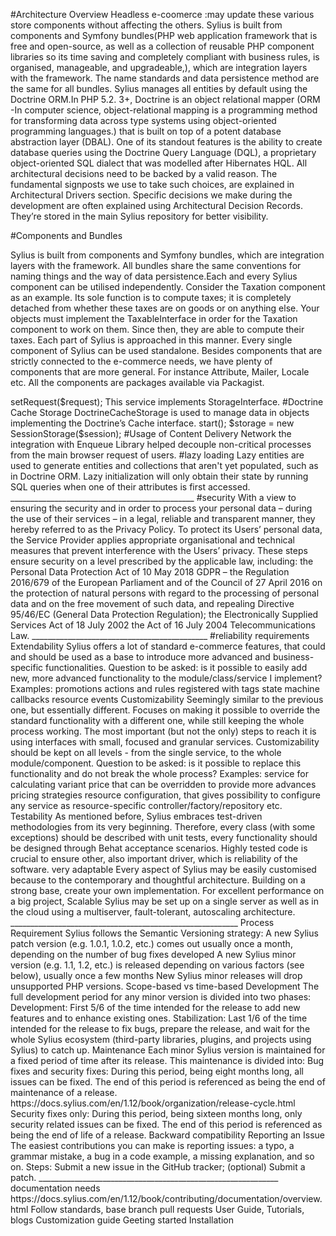 #Architecture Overview
Headless e-coomerce :may update these various store components without affecting the others.
Sylius is built from components and Symfony bundles(PHP web application framework that is free and open-source, as well as a collection of reusable PHP component libraries so its time saving and completely compliant with business rules, is organised, manageable, and upgradeable,), which are integration layers with the framework. The name standards and data persistence method are the same for all bundles. Sylius manages all entities by default using the Doctrine ORM.In PHP 5.2. 3+, Doctrine is an object relational mapper (ORM -In computer science, object-relational mapping is a programming method for transforming data across type systems using object-oriented programming languages.)
that is built on top of a potent database abstraction layer (DBAL). One of its standout features is the ability to create database queries using the Doctrine Query 
Language (DQL), a proprietary object-oriented SQL dialect that was modelled after Hibernates HQL. 
All architectural decisions need to be backed by a valid reason. The fundamental signposts we use to take such choices, are explained in Architectural Drivers section.
Specific decisions we make during the development are often explained using Architectural Decision Records. They’re stored in the main Sylius repository for better visibility.

#Components and Bundles

Sylius is built from components and Symfony bundles, which are integration layers with the framework. All bundles share the same conventions for naming things and the way of data persistence.Each and every Sylius component can be utilised independently. Consider the Taxation component as an example. Its sole function is to compute taxes; it is completely detached from whether these taxes are on goods or on anything else. Your objects must implement the TaxableInterface in order for the Taxation component to work on them. Since then, they are able to compute their taxes.
Each part of Sylius is approached in this manner.
Every single component of Sylius can be used standalone. Besides components that are strictly connected to the e-commerce needs, we have plenty of components that are more general. For instance Attribute, Mailer, Locale etc. All the components are packages available via Packagist.

<?php

/*
 * This file is part of the Sylius package.
 *
 * (c) Paweł Jędrzejewski
 *
 * For the full copyright and license information, please view the LICENSE
 * file that was distributed with this source code.
 */

declare(strict_types=1);

namespace Sylius\Component\Taxation\Calculator;

use Sylius\Component\Taxation\Model\TaxRateInterface;

interface CalculatorInterface
{
    public function calculate(float $base, TaxRateInterface $rate): float;
}

#Bundles
The bundles allows to use components with just little configuraton. 
The TaxationBundle may be included into your application with little to no configuration,  allowing you to access all the services, models, set up the tax rates and categories, and utilise them for whatever taxes you may require.
These are the Symfony Bundles - therefore if you are a Symfony Developer, and you would like to use the Taxation component in your system, but you do not want to spend time on configuring forms or services in the container. 
#Platform

we may access the standard, fairly feature-rich webshop.  we must choose if we want a complete platform with all the capabilities or whether want to develop something extremely unique, maybe smaller, with distinct features utilising decoupled bundles and components. 
The platform itself is, of course, quite adaptable and simple to adjust to any and all business requirements you may have.

https://docs.sylius.com/en/1.12/_images/architecture_overview.png

#Divisions 
#Core
Another element that unifies all the others is the Core. Here, for instance, the ProductVariant discovers at last that it has a TaxCategory.
The ProductVariant implements the TaxableInterface and other interfaces necessary for its functioning in the Core component.
Sylius has here a fully integrated concept of everything that is needed to run a webshop.

#Shop
ShopBundle essentially functions as a typical B2C interface for all system activity. Yaml templates and settings make up the majority of it.
Also here views have been built using the SemanticUI.

#API
API uses the REST( REpresentational State Transfer, establishes standards for communication between computer systems on the web) approach. 
Since they are now reusable in the API, controllers are format independent. So, when you make a product request through the shop's front end,
you are performing the exact same activity as when you make an api call.
The most important features of API:
All operations are grouped by shop and admin context (two prefixes)
Developers can enable or disable entire API by changing single parameter (check this chapter)
Endpoints are implementing the REST principles and using http verbs (POST, GET, PUT, PATCH, DELETE)
Returned responses contain minimal information (developer should extend serialization if need more data)
Entire business logic is separated from API - if it necessary we dispatch command instead mixing API logic with business logic

#3party Libraries
Sylius utilises a multitude of third-party libraries for a variety of functions, including:
for content management, SymfonyCMF
For filesystem abstraction, see Gaufrette (store images locally, Amazon S3 or external server)
Consider trimming and creating thumbnails for photos that are being processed.
Quick to create PDF files
For pagination, use Pagerfanta.
For payments, payum

#folder are in form of bundles of related components
___________________________________________________________________________________________
# performance optimizations

Query optimization
A huge performance boost is achieved by optimizing queries. For example, let’s take a look at the customers’ list.
the page load without caching mechanisms in dev mode might take up to several seconds compared to less than a second in Sylius

Storages are services managing data in any type of container.

#By default there are three storages available:
The methods of every storage work the same way. The only difference is the type of container we store in

#Cookie Storage
CookieStorage is used to manage data in the cookies’ ParameterBag of Symfony’s Request class, 
which needs to be set in the storage before making any operations on it.

<?php

use Sylius\Component\Storage\CookieStorage;
use Symfony\Component\HttpFoundation\Request;

$request = // The request which cookies' data you would like to manage.

$storage = new CookieStorage();

$storage->setRequest($request);
This service implements StorageInterface.

#Doctrine Cache Storage
DoctrineCacheStorage is used to manage data in objects implementing the Doctrine’s Cache interface.

<?php

use Doctrine\Common\Cache\Cache;
use Sylius\Component\Storage\DoctrineCacheStorage;

$cache = // Your doctrine's cache.

$storage = new DoctrineCacheStorage($cache);

#Session Storage
SessionStorage is used to manage data in any class implementing the Symfony’s SessionInterface.

<?php

use Sylius\Component\Storage\SessionStorage;
use Symfony\Component\HttpFoundation\Session\Session;

$session = new Session();
$session->start();

$storage = new SessionStorage($session);
#Usage of Content Delivery Network
the integration with Enqueue Library helped decouple non-critical processes from the main browser request of users.

#lazy loading
Lazy entities are used to generate entities and collections that aren't yet populated, such as in Doctrine ORM.
Lazy initialization will only obtain their state by running SQL queries when one of their attributes is first accessed.
______________________________________________
#security

With a view to ensuring the security and in order to process your personal data – during the use of their services – in a legal, reliable and transparent manner, they hereby referred to as the Privacy Policy. 
To protect its Users’ personal data, the Service Provider applies appropriate organisational and technical measures that prevent interference with the Users’ privacy. These steps ensure security on a level prescribed by the applicable law, including:

the Personal Data Protection Act of 10 May 2018
GDPR – the Regulation 2016/679 of the European Parliament and of the Council of 27 April 2016 on the protection of natural persons with regard to the processing 
of personal data and on the free movement of such data, and repealing Directive 95/46/EC (General Data Protection Regulation);
the Electronically Supplied Services Act of 18 July 2002
the Act of 16 July 2004 Telecommunications Law.

____________________________________________
#reliability requirements

Extendability
Sylius offers a lot of standard e-commerce features, that could and should be used as a base to introduce more advanced and business-specific functionalities.

Question to be asked: is it possible to easily add new, more advanced functionality to the module/class/service I implement? Examples:

promotions actions and rules registered with tags
state machine callbacks
resource events
Customizability
Seemingly similar to the previous one, but essentially different. Focuses on making it possible to override the standard functionality with a different one, 
while still keeping the whole process working. The most important (but not the only) steps to reach it is using interfaces with small,
focused and granular services. Customizability should be kept on all levels - from the single service, to the whole module/component.

Question to be asked: is it possible to replace this functionality and do not break the whole process? Examples:

service for calculating variant price that can be overridden to provide more advances pricing strategies
resource configuration, that gives possibility to configure any service as resource-specific controller/factory/repository etc.
Testability
As mentioned before, Sylius embraces test-driven methodologies from its very beginning. 
Therefore, every class (with some exceptions) should be described with unit tests, every functionality should be designed through Behat acceptance scenarios. 
Highly tested code is crucial to ensure other, also important driver, which is reliability of the software.

very adaptable
Every aspect of Sylius may be easily customised because to the contemporary and thoughtful architecture. Building on a strong base, create your own implementation.

For excellent performance on a big project, Scalable Sylius may be set up on a single server as well as in the cloud using a multiserver,
fault-tolerant, autoscaling architecture.

_________________________________________________________
Process Requirement
Sylius follows the Semantic Versioning strategy:


A new Sylius patch version (e.g. 1.0.1, 1.0.2, etc.) comes out usually once a month, depending on the number of bug fixes developed
A new Sylius minor version (e.g. 1.1, 1.2, etc.) is released depending on various factors (see below), usually once a few months
New Sylius minor releases will drop unsupported PHP versions.
Scope-based vs time-based
Development
The full development period for any minor version is divided into two phases:

Development: First 5/6 of the time intended for the release to add new features and to enhance existing ones.
Stabilization: Last 1/6 of the time intended for the release to fix bugs, prepare the release, and wait for 
the whole Sylius ecosystem (third-party libraries, plugins, and projects using Sylius) to catch up.

Maintenance
Each minor Sylius version is maintained for a fixed period of time after its release. This maintenance is divided into:

Bug fixes and security fixes: During this period, being eight months long, all issues can be fixed.
The end of this period is referenced as being the end of maintenance of a release.

https://docs.sylius.com/en/1.12/book/organization/release-cycle.html

Security fixes only: During this period, being sixteen months long, only security related issues can be fixed. The end of this period is referenced as being the end of life of a release.

Backward compatibility

Reporting an Issue
The easiest contributions you can make is reporting issues: a typo, a grammar mistake, a bug in a code example, a missing explanation, and so on.

Steps:

Submit a new issue in the GitHub tracker;
(optional) Submit a patch.
____________________________________________________________
documentation needs 
https://docs.sylius.com/en/1.12/book/contributing/documentation/overview.html

Follow standards, base branch pull requests 

User Guide, Tutorials, blogs

Customization guide
Geeting started 
Installation
